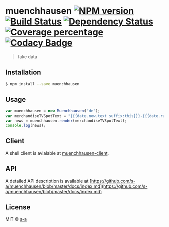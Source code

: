 # muenchhausen [![NPM version][npm-image]][npm-url] [![Build Status][travis-image]][travis-url] [![Dependency Status][daviddm-image]][daviddm-url] [![Coverage percentage][coveralls-image]][coveralls-url] [![Codacy Badge](https://api.codacy.com/project/badge/Grade/504801d3fc0d4d259a9160cc6b8cf492)](https://www.codacy.com/app/stephanahlf/muenchhausen?utm_source=github.com&amp;utm_medium=referral&amp;utm_content=s-a/muenchhausen&amp;utm_campaign=Badge_Grade)
> fake data

## Installation

```sh
$ npm install --save muenchhausen
```

## Usage
```javascript
var muenchhausen = new Muenchhausen("de");
var merchandiseTVSpotText = "{{{date.now.text suffix:this}}}-{{{date.random.value suffix:format,min:20200901}}}  {{{date.random}}}";
var news = muenchhausen.render(merchandiseTVSpotText);
console.log(news);
```

## Client

A shell client is avialable at [muenchhausen-client](https://github.com/s-a/muenchhausen-client). 

## API
 A detailed API description is available at [https://github.com/s-a/muenchhausen/blob/master/docs/index.md](https://github.com/s-a/muenchhausen/blob/master/docs/index.md)

## License

MIT © [s-a](https://github.com/s-a)


[npm-image]: https://badge.fury.io/js/muenchhausen.svg
[npm-url]: https://npmjs.org/package/muenchhausen
[travis-image]: https://travis-ci.org/s-a/muenchhausen.svg?branch=master
[travis-url]: https://travis-ci.org/s-a/muenchhausen
[daviddm-image]: https://david-dm.org/s-a/muenchhausen.svg?theme=shields.io
[daviddm-url]: https://david-dm.org/s-a/muenchhausen
[coveralls-image]: https://coveralls.io/repos/github/s-a/muenchhausen/badge.svg?branch=master
[coveralls-url]: https://coveralls.io/github/s-a/muenchhausen?branch=master
